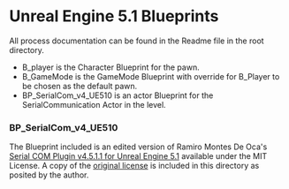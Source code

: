 # Unreal Engine 5.1 Blueprints

All process documentation can be found in the Readme file in the root directory.

- B_player is the Character Blueprint for the pawn.
- B_GameMode is the GameMode Blueprint with override for B_Player to be chosen as the default pawn.
- BP_SerialCom_v4_UE510 is an actor Blueprint for the SerialCommunication Actor in the level.

### BP_SerialCom_v4_UE510
The Blueprint included is an edited version of Ramiro Montes De Oca's [Serial COM Plugin v4.5.1.1 for Unreal Engine 5.1](https://github.com/videofeedback/Unreal_Engine_SerialCOM_Plugin/tree/main) available under the MIT License. A copy of the [original license](https://github.com/videofeedback/Unreal_Engine_SerialCOM_Plugin/blob/main/LICENSE) is included in this directory as posited by the author.
